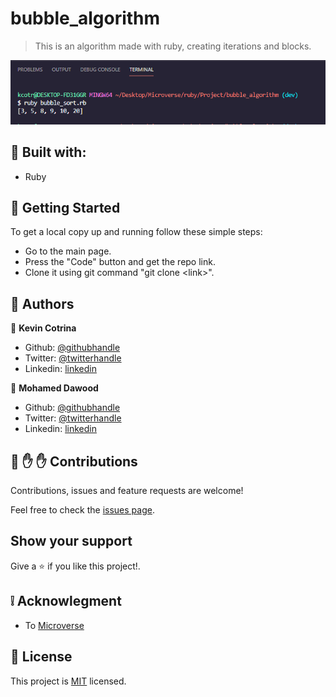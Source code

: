 # bubble_algorithm

> This is an algorithm made with ruby, creating iterations and blocks.

![screenshot](screenshot.png)

## :hammer: Built with:

- Ruby

## :construction_worker: Getting Started

To get a local copy up and running follow these simple steps:

- Go to the main page.
- Press the "Code" button and get the repo link.
- Clone it using git command "git clone &lt;link>".

## :bust_in_silhouette: Authors

👤 **Kevin Cotrina**

- Github: [@githubhandle](https://github.com/kcotrinam92)
- Twitter: [@twitterhandle](https://twitter.com/KevinCot12)
- Linkedin: [linkedin](https://www.linkedin.com/in/kevin-cotrina-6208b7149/)

👤 **Mohamed Dawood**

- Github: [@githubhandle](https://github.com/MohameDawood/)
- Twitter: [@twitterhandle](https://twitter.com/Mohamedawood8)
- Linkedin: [linkedin](https://www.linkedin.com/in/mohamedawood/)

## 🤝 :raised_hand: :raised_hand: Contributions

Contributions, issues and feature requests are welcome!

Feel free to check the [issues page](https://github.com/MohameDawood/bubble_algorithm/issues).

## Show your support

Give a :star: if you like this project!.

## :grey_exclamation: Acknowlegment

- To [Microverse](https://www.microverse.org/)

## 📝 License

This project is [MIT](./LICENSE) licensed.
